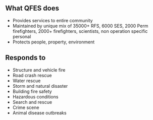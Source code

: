 
## What QFES does

- Provides services to entire community
- Maintained by unique mix of 35000+ RFS, 6000 SES, 2000 Perm firefighters, 2000+ firefighters, scientists, non operation specific personal
- Protects people, property, environment

## Responds to

- Structure and vehicle fire
- Road crash rescue
- Water rescue
- Storm and natural disaster
- Building fire safety
- Hazardous conditions
- Search and rescue
- Crime scene
- Animal disease outbreaks

